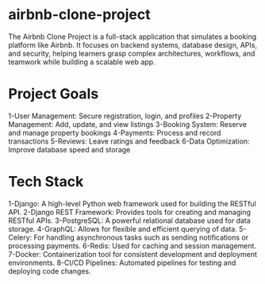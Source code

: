 # airbnb-clone-project

The Airbnb Clone Project is a full-stack application that simulates a booking platform like Airbnb. It focuses on backend systems, database design, APIs, and security, helping learners grasp complex architectures, workflows, and teamwork while building a scalable web app.

# Project Goals

1-User Management: Secure registration, login, and profiles
2-Property Management: Add, update, and view listings
3-Booking System: Reserve and manage property bookings
4-Payments: Process and record transactions
5-Reviews: Leave ratings and feedback
6-Data Optimization: Improve database speed and storage

# Tech Stack

1-Django: A high-level Python web framework used for building the RESTful API.
2-Django REST Framework: Provides tools for creating and managing RESTful APIs.
3-PostgreSQL: A powerful relational database used for data storage.
4-GraphQL: Allows for flexible and efficient querying of data.
5-Celery: For handling asynchronous tasks such as sending notifications or processing payments.
6-Redis: Used for caching and session management.
7-Docker: Containerization tool for consistent development and deployment environments.
8-CI/CD Pipelines: Automated pipelines for testing and deploying code changes.
